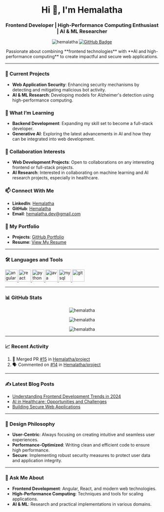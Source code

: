 <h1 align="center">Hi 👋, I'm Hemalatha</h1>
<h3 align="center">Frontend Developer | High-Performance Computing Enthusiast | AI & ML Researcher</h3>

<p align="center">
  <img src="https://komarev.com/ghpvc/?username=hemalatha&label=Profile%20views&color=0e75b6&style=flat" alt="hemalatha" /> 
  <a href="https://github.com/Hemalatha?tab=followers"><img src="https://img.shields.io/github/followers/Hemalatha?label=Followers&style=social" alt="GitHub Badge"></a>
</p>

<p align="center">
  Passionate about combining **frontend technologies** with **AI and high-performance computing** to create impactful and secure web applications.
</p>

---

### 🔭 Current Projects
- **Web Application Security**: Enhancing security mechanisms by detecting and mitigating malicious bot activity.
- **AI & ML Research**: Developing models for Alzheimer's detection using high-performance computing.

### 🌱 What I’m Learning
- **Backend Development**: Expanding my skill set to become a full-stack developer.
- **Generative AI**: Exploring the latest advancements in AI and how they can be integrated into web development.

### 👯 Collaboration Interests
- **Web Development Projects**: Open to collaborations on any interesting frontend or full-stack projects.
- **AI Research**: Interested in collaborating on machine learning and AI research projects, especially in healthcare.

### 📫 Connect With Me
- **LinkedIn**: [Hemalatha](https://www.linkedin.com/in/hemalatha)
- **GitHub**: [Hemalatha](https://github.com/Hemalatha)
- **Email**: hemalatha.dev@gmail.com

### 💼 My Portfolio
- **Projects**: [GitHub Portfolio](https://github.com/Hemalatha)
- **Resume**: [View My Resume](https://drive.google.com/file/d/1x23aGExampleFileLink/view?usp=sharing)

---

### 🛠️ Languages and Tools
<p align="left"> 
  <a href="https://angular.io" target="_blank" rel="noreferrer"> 
    <img src="https://cdn.jsdelivr.net/gh/devicons/devicon/icons/angularjs/angularjs-original.svg" alt="angular" width="40" height="40"/> 
  </a> 
  <a href="https://reactjs.org/" target="_blank" rel="noreferrer"> 
    <img src="https://cdn.jsdelivr.net/gh/devicons/devicon/icons/react/react-original.svg" alt="react" width="40" height="40"/> 
  </a> 
  <a href="https://www.python.org" target="_blank" rel="noreferrer"> 
    <img src="https://cdn.jsdelivr.net/gh/devicons/devicon/icons/python/python-original.svg" alt="python" width="40" height="40"/> 
  </a>
  <a href="https://www.java.com" target="_blank" rel="noreferrer"> 
    <img src="https://cdn.jsdelivr.net/gh/devicons/devicon/icons/java/java-original.svg" alt="java" width="40" height="40"/> 
  </a>
  <a href="https://www.mysql.com/" target="_blank" rel="noreferrer"> 
    <img src="https://cdn.jsdelivr.net/gh/devicons/devicon/icons/mysql/mysql-original-wordmark.svg" alt="mysql" width="40" height="40"/> 
  </a> 
  <a href="https://git-scm.com/" target="_blank" rel="noreferrer"> 
    <img src="https://cdn.jsdelivr.net/gh/devicons/devicon/icons/git/git-original.svg" alt="git" width="40" height="40"/> 
  </a>
</p>

---

### 📊 GitHub Stats
<p align="center">
  <img src="https://github-readme-stats.vercel.app/api?username=hemalatha&show_icons=true&theme=radical" alt="hemalatha" />
</p>

<p align="center">
  <img src="https://github-readme-stats.vercel.app/api/top-langs?username=hemalatha&show_icons=true&locale=en&layout=compact&theme=radical" alt="hemalatha" />
</p>

<p align="center">
  <img src="https://github-readme-streak-stats.herokuapp.com/?user=hemalatha&theme=radical" alt="hemalatha" />
</p>

---

### 📈 Recent Activity
<!--START_SECTION:activity-->
1. 🔄 Merged PR [#15](https://github.com/Hemalatha/project/pull/15) in [Hemalatha/project](https://github.com/Hemalatha/project)
2. 🗣 Commented on [#14](https://github.com/Hemalatha/project/issues/14) in [Hemalatha/project](https://github.com/Hemalatha/project)
<!--END_SECTION:activity-->

---

### ✍️ Latest Blog Posts
<!-- BLOG-POST-LIST:START -->
- [Understanding Frontend Development Trends in 2024](https://blog.com/frontend-trends-2024)
- [AI in Healthcare: Opportunities and Challenges](https://blog.com/ai-healthcare)
- [Building Secure Web Applications](https://blog.com/secure-web-apps)
<!-- BLOG-POST-LIST:END -->

---

### 🎨 Design Philosophy
- **User-Centric**: Always focusing on creating intuitive and seamless user experiences.
- **Performance-Optimized**: Writing clean and efficient code to ensure high performance.
- **Secure**: Implementing robust security measures to protect user data and application integrity.

---

### 💬 Ask Me About
- **Frontend Development**: Angular, React, and modern web technologies.
- **High-Performance Computing**: Techniques and tools for scaling applications.
- **AI & ML**: Research and practical implementations in various domains.
